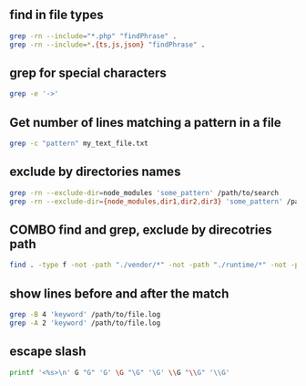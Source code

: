 ## find in file types

```sh
grep -rn --include="*.php" "findPhrase" .
grep -rn --include=*.{ts,js,json} "findPhrase" .
```

## grep for special characters

```sh
grep -e '->'
```

## Get number of lines matching a pattern in a file

```sh
grep -c "pattern" my_text_file.txt
```


## exclude by directories names

```sh
grep -rn --exclude-dir=node_modules 'some_pattern' /path/to/search
grep -rn --exclude-dir={node_modules,dir1,dir2,dir3} 'some_pattern' /path/to/search
```

## COMBO find and grep, exclude by direcotries path

```sh
find . -type f -not -path "./vendor/*" -not -path "./runtime/*" -not -path "./web/*" -not -path "./test/*" -not -path "./views/*" -not -path "./widgets/*" | xargs grep "YII_" -nH
```

## show lines before and after the match

```sh
grep -B 4 'keyword' /path/to/file.log
grep -A 2 'keyword' /path/to/file.log
```


## escape slash

```sh
printf '<%s>\n' G "G" 'G' \G "\G" '\G' \\G "\\G" '\\G'
```
